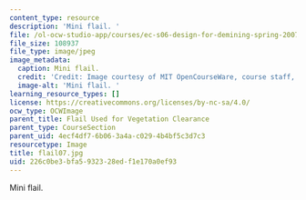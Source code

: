 ```yaml
---
content_type: resource
description: 'Mini flail. '
file: /ol-ocw-studio-app/courses/ec-s06-design-for-demining-spring-2007/226c0be3bfa5932328edf1e170a0ef93_flail07.jpg
file_size: 108937
file_type: image/jpeg
image_metadata:
  caption: Mini flail.
  credit: 'Credit: Image courtesy of MIT OpenCourseWare, course staff, and students.'
  image-alt: 'Mini flail. '
learning_resource_types: []
license: https://creativecommons.org/licenses/by-nc-sa/4.0/
ocw_type: OCWImage
parent_title: Flail Used for Vegetation Clearance
parent_type: CourseSection
parent_uid: 4ecf4df7-6b06-3a4a-c029-4b4bf5c3d7c3
resourcetype: Image
title: flail07.jpg
uid: 226c0be3-bfa5-9323-28ed-f1e170a0ef93
---
```

Mini flail. 
